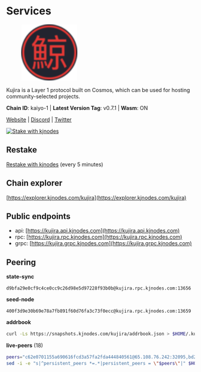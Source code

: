 # Services

<figure><img src="https://raw.githubusercontent.com/kj89/cosmos-images/main/logos/kujira.png" width="150" alt=""><figcaption></figcaption></figure>

Kujira is a Layer 1 protocol built on Cosmos, which can be used for  hosting community-selected projects.

**Chain ID**: kaiyo-1 | **Latest Version Tag**: v0.7.1 | **Wasm**: ON

[Website](https://kujira.app) | [Discord](https://discord.gg/teamkujira) | [Twitter](https://twitter.com/TeamKujira)

[![Stake with kjnodes](https://i.ibb.co/cr44Q8j/button-stake-with-kjnodes.png)](https://restake.app/kujira/kujiravaloper1tnuqj73jfn3724lqz34c27tuv80nv336sadqym)

## Restake

[Restake with kjnodes](https://restake.app/kujira/kujiravaloper1tnuqj73jfn3724lqz34c27tuv80nv336sadqym) (every 5 minutes)
## Chain explorer
[https://explorer.kjnodes.com/kujira](https://explorer.kjnodes.com/kujira)

## Public endpoints

* api: [https://kujira.api.kjnodes.com](https://kujira.api.kjnodes.com)
* rpc: [https://kujira.rpc.kjnodes.com](https://kujira.rpc.kjnodes.com)
* grpc: [https://kujira.grpc.kjnodes.com](https://kujira.grpc.kjnodes.com)

## Peering

**state-sync**

```text
d9bfa29e0cf9c4ce0cc9c26d98e5d97228f93b0b@kujira.rpc.kjnodes.com:13656
```

**seed-node**

```text
400f3d9e30b69e78a7fb891f60d76fa3c73f0ecc@kujira.rpc.kjnodes.com:13659
```

**addrbook**
```bash
curl -Ls https://snapshots.kjnodes.com/kujira/addrbook.json > $HOME/.kujira/config/addrbook.json
```

**live-peers** (18)
```bash
peers="c62e0701155a690616fcd3a57fa2fda444840561@65.108.76.242:32095,bd2821b2dc8b928946026caf3e9bd1e7a0013a61@145.239.10.46:13656,da2673cf09dc2c124947827f4cf5e7c17114d504@142.132.202.98:26656,d9bfa29e0cf9c4ce0cc9c26d98e5d97228f93b0b@65.109.88.38:13656,a7e7864f241db457f38d8e5b5b3c3de989dea2fe@66.94.126.62:26656,b212d5740b2e11e54f56b072dc13b6134650cfb5@169.155.169.213:26656,a7d96dc929824613315dcc1c90fee119f28cc51f@134.65.193.158:26656,471518432477e31ea348af246c0b54095d41352c@88.198.131.126:26656,3d150f6a71caca5607daff69c9049c04c37da64e@51.210.223.186:30095,b80cf7882c8cab4894d41ccd4f5a00406d8b5f7d@146.59.52.48:30095,0c2e37714b7922b160bce8579eeb444e59802efa@65.108.198.118:11856,c124ce0b508e8b9ed1c5b6957f362225659b5343@136.243.248.190:26656,177872437b2a31ebb0fb740ba5bd32b0be99e280@5.79.74.229:31095,4db916788d45d5454cfe7a68ca02c56996ee6b96@194.163.151.124:26656,01cf570d3b08fdb5fe2f307cb485de7a35a3af23@135.148.55.229:11856,d2247f7b919f0781c90ee61958d7044665a22d38@169.155.169.182:26656,1a781f294b8c30ab0b4e54494359263e9b389ebb@141.94.219.133:11756,ffac364ae5a9a730b49f02ba95b11878f76b7043@135.125.189.131:31095"
sed -i -e "s|^persistent_peers *=.*|persistent_peers = \"$peers\"|" $HOME/.kujira/config/config.toml
```
